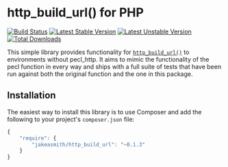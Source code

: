 # http_build_url() for PHP

[![Build Status](https://travis-ci.org/jakeasmith/http_build_url.png)](https://travis-ci.org/jakeasmith/http_build_url)
[![Latest Stable Version](https://poser.pugx.org/jakeasmith/http_build_url/v/stable.png)](https://packagist.org/packages/jakeasmith/http_build_url)
[![Latest Unstable Version](https://poser.pugx.org/jakeasmith/http_build_url/v/unstable.png)](https://packagist.org/packages/jakeasmith/http_build_url)
[![Total Downloads](https://poser.pugx.org/jakeasmith/http_build_url/downloads.png)](https://packagist.org/packages/jakeasmith/http_build_url)

This simple library provides functionality for [`http_build_url()`](http://us2.php.net/manual/en/function.http-build-url.php) to environments without pecl_http. It aims to mimic the functionality of the pecl function in every way and ships with a full suite of tests that have been run against both the original function and the one in this package.

## Installation

The easiest way to install this library is to use Composer and add the following
to your project's `composer.json` file:

``` javascript
{
    "require": {
        "jakeasmith/http_build_url": "~0.1.3"
    }
}
```
